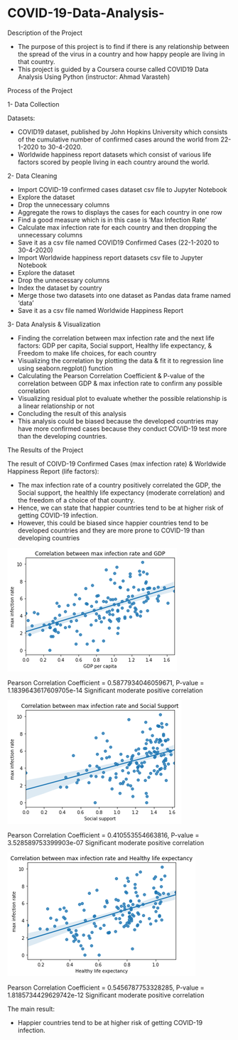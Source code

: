 
# COVID-19-Data-Analysis-
Description of the Project
- The purpose of this project is to find if there is any relationship between the spread of the virus in a country and how happy people are living in that country. 
- This project is guided by a Coursera course called COVID19 Data Analysis Using Python (instructor: Ahmad Varasteh)
 
Process of the Project 

 1- Data Collection 
 
Datasets:
-	COVID19 dataset, published by John Hopkins University which consists of the cumulative number of confirmed cases around the world from 22-1-2020 to 30-4-2020.
-	Worldwide happiness report datasets which consist of various life factors scored by people living in each country around the world.


2- Data Cleaning 
-	Import COVID-19 confirmed cases dataset csv file to Jupyter Notebook 
-	Explore the dataset 
-	Drop the unnecessary columns 
-	Aggregate the rows to displays the cases for each country in one row
-	Find a good measure which is in this case is ‘Max Infection Rate’
-	Calculate max infection rate for each country and then dropping the unnecessary columns  
-	Save it as a csv file named COVID19 Confirmed Cases (22-1-2020 to 30-4-2020)
-	Import Worldwide happiness report datasets csv file to Jupyter Notebook
-	Explore the dataset 
-	Drop the unnecessary columns 
-	Index the dataset by country
-	Merge those two datasets into one dataset as Pandas data frame named ‘data’
-	Save it as a csv file named Worldwide Happiness Report


3- Data Analysis & Visualization 
-	Finding the correlation between max infection rate and the next life factors: GDP per capita, Social support, Healthy life expectancy, & Freedom to make life choices, for each country 
-	Visualizing the correlation by plotting the data & fit it to regression line using seaborn.regplot() function 
-	Calculating the Pearson Correlation Coefficient & P-value of the correlation between GDP & max infection rate to confirm any possible correlation
-	Visualizing residual plot to evaluate whether the possible relationship is a linear relationship or not
-	Concluding the result of this analysis
-	This analysis could be biased because the developed countries may have more confirmed cases because they conduct COVID-19 test more than the developing countries.


The Results of the Project

The result of COIVD-19 Confirmed Cases (max infection rate) & Worldwide Happiness Report (life factors):
-	The max infection rate of a country positively correlated the GDP, the Social support, the healthly life expectancy (moderate correlation) and the freedom of a choice of that country.
-	Hence, we can state that happier countries tend to be at higher risk of getting COVID-19 infection.
-	However, this could be biased since happier countries tend to be developed countries and they are more prone to COVID-19 than developing countries 


![](/images/Correlation_between_max_infection_rate_and_GDP.png)

Pearson Correlation Coefficient = 0.5877934046059671, P-value = 1.1839643617609705e-14
Significant moderate positive correlation


![](/images/Correlation_between_max_infection_rate_and_Social_Support.png)

Pearson Correlation Coefficient = 0.410553554663816, P-value = 3.528589753399903e-07
Significant moderate positive correlation


![](/images/Correlation_between_max_infection_rate_and_Healthy_life_expectancy.png)

Pearson Correlation Coefficient = 0.5456787753328285, P-value = 1.8185734429629742e-12
Significant moderate positive correlation



The main result:
-	Happier countries tend to be at higher risk of getting COVID-19 infection.

